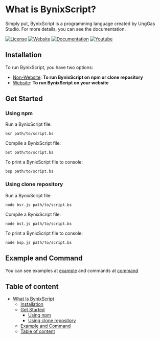 # What is BynixScript?
Simply put, BynixScript is a programming language created by UngGas Studio. For more details, you can see the documentation.

[![License](https://img.shields.io/badge/license-MIT-green)](LICENSE)
[![Website](https://img.shields.io/badge/official-website-blue)](https://unggasstudio.github.io/bynixscript/)
[![Documentation](https://img.shields.io/badge/Documentation-8A2BE2)](pages/documentation.md)
[![Youtube](https://img.shields.io/badge/YouTube-Channel-orange)](example.com)

## Installation
To run BynixScript, you have two options:
- [Non-Website](pages/non-website.md): **To run BynixScript on npm or clone repository**
- [Website](pages/website.md): **To run BynixScript on your website**
## Get Started
### Using npm
Run a BynixScript file:
```
bsr path/to/script.bs
```
Compile a BynixScript file:
```
bst path/to/script.bs
```
To print a BynixScript file to console:
```
bsp path/to/script.bs
```
### Using clone repository
Run a BynixScript file:
```
node bsr.js path/to/script.bs
```
Compile a BynixScript file:
```
node bst.js path/to/script.bs
```
To print a BynixScript file to console:
```
node bsp.js path/to/script.bs
```
## Example and Command
You can see examples at [example](pages/example.md) and commands at [command](pages/command.md)
## Table of content
- [What Is BynixScript](#What-Is-BynixScript)
  - [Installation](#Installation)
  - [Get Started](#Get-Started)
      - [Using npm](#Using-npm)
      - [Using clone repository](#Using-clone-repository)
  - [Example and Command](#Example-and-Command)
  - [Table of content](#Table-of-content)
